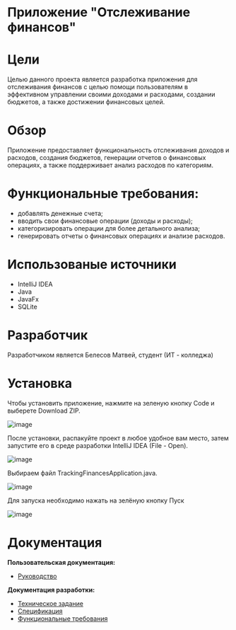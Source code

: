 # Приложение "Отслеживание финансов"
<p align = "center">

# Цели 
Целью данного проекта является разработка приложения для отслеживания финансов с целью помощи пользователям в эффективном управлении своими доходами и расходами, создании бюджетов, а также достижении финансовых целей.

# Обзор
Приложение предоставляет функциональность отслеживания доходов и расходов, создания бюджетов, генерации отчетов о финансовых операциях, а также поддерживает анализ расходов по категориям.
# Функциональные требования:
* добавлять денежные счета;
* вводить свои финансовые операции (доходы и расходы);
* категоризировать операции для более детального анализа;
* генерировать отчеты о финансовых операциях и анализе расходов.

# Использованые источники
* IntelliJ IDEA
* Java
* JavaFx
* SQLite

# Разработчик 
Разработчиком является Белесов Матвей, студент (ИТ - колледжа)

# Установка
Чтобы установить приложение, нажмите на зеленую кнопку Code и выберете Download ZIP.

![image](https://github.com/GRANDIKY/TrackingFinances/assets/86950355/471e0010-1ea9-47f1-aa30-25d87c3f84de)

После установки, распакуйте проект в любое удобное вам место, затем запустите его в среде разработки IntelliJ IDEA (File - Open).

![image](https://github.com/GRANDIKY/TrackingFinances/assets/86950355/db3c28fd-9b99-4c74-8cdc-e8b1dcf29833)

Выбираем файл TrackingFinancesApplication.java.

![image](https://github.com/GRANDIKY/TrackingFinances/assets/86950355/0b46e503-974f-4fd1-bebd-6777c59807c0)

Для запуска необходимо нажать на зелёную кнопку Пуск

![image](https://github.com/GRANDIKY/TrackingFinances/assets/86950355/5070421b-8d25-40e1-bada-f139c8a4b2bc)

# Документация

<b>Пользовательская документация:</b>
* [Руководство](https://github.com/GRANDIKY/TrackingFinances/wiki/6.-%D0%A0%D1%83%D0%BA%D0%BE%D0%B2%D0%BE%D0%B4%D1%81%D1%82%D0%B2%D0%BE-%D0%BF%D0%BE%D0%BB%D1%8C%D0%B7%D0%BE%D0%B2%D0%B0%D1%82%D0%B5%D0%BB%D1%8F)

<b>Документация разработки:</b>

* [Техническое задание](https://github.com/GRANDIKY/TrackingFinances/wiki/1.-%D0%A2%D0%97)
* [Спецификация](https://github.com/GRANDIKY/TrackingFinances/wiki/2.-%D0%A1%D0%BF%D0%B5%D1%86%D0%B8%D1%84%D0%B8%D0%BA%D0%B0%D1%86%D0%B8%D1%8F)
* [Функциональные требования](https://github.com/GRANDIKY/TrackingFinances/wiki/3.-%D0%A2%D1%80%D0%B5%D0%B1%D0%BE%D0%B2%D0%B0%D0%BD%D0%B8%D1%8F)

